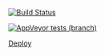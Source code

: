 [![Build Status](https://travis-ci.org/tanyak1601/reactjs-films-homework.svg?branch=Part-2)](https://travis-ci.org/tanyak1601/reactjs-films-homework)

[![AppVeyor tests (branch)](https://img.shields.io/appveyor/tests/tanyak1601/reactjs-films-homework/Part-2)](https://travis-ci.org/tanyak1601/reactjs-films-homework)


[Deploy](https://keen-bhabha-c81a41.netlify.com/)

